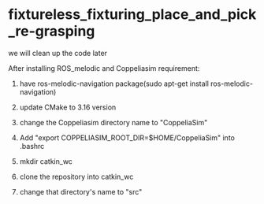# fixtureless_fixturing_place_and_pick_re-grasping

we will clean up the code later

After installing ROS_melodic and Coppeliasim
requirement:
1. have ros-melodic-navigation package(sudo apt-get install ros-melodic-navigation)
2. update CMake to 3.16 version

1. change the Coppeliasim directory name to "CoppeliaSim"
2. Add "export COPPELIASIM_ROOT_DIR=$HOME/CoppeliaSim" into .bashrc
3. mkdir catkin_wc
4. clone the repository into catkin_wc
5. change that directory's name to "src"

